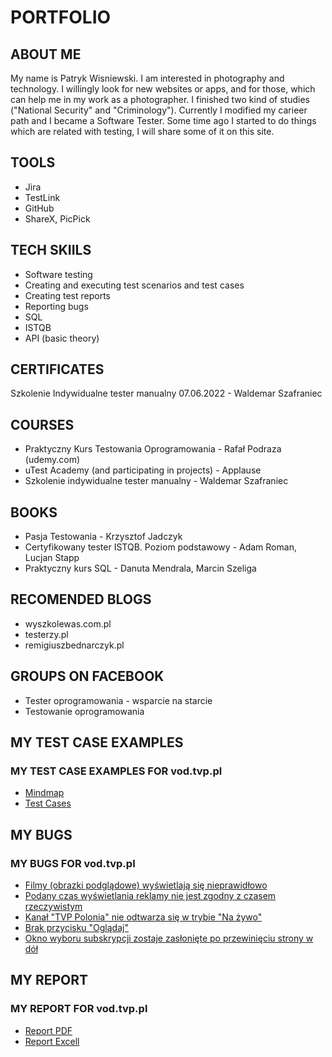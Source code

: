 # PORTFOLIO
## ABOUT ME
My name is Patryk Wisniewski. I am interested in photography and technology. I willingly look for new websites or apps, and for those, which can help me in my work as a photographer. I finished two kind of studies ("National Security" and "Criminology"). Currently I modified my carieer path and I became a Software Tester. Some time ago I started to do things which are related with testing, I will share some of it on this site. 
## TOOLS
* Jira
* TestLink
* GitHub
* ShareX, PicPick
## TECH SKIILS
* Software testing
* Creating and executing test scenarios and test cases
* Creating test reports
* Reporting bugs
* SQL
* ISTQB
* API (basic theory)
## CERTIFICATES
Szkolenie Indywidualne tester manualny 07.06.2022 - Waldemar Szafraniec
## COURSES
* Praktyczny Kurs Testowania Oprogramowania - Rafał Podraza (udemy.com)
* uTest Academy (and participating in projects) - Applause
* Szkolenie indywidualne tester manualny - Waldemar Szafraniec
## BOOKS
* Pasja Testowania - Krzysztof Jadczyk
* Certyfikowany tester ISTQB. Poziom podstawowy - Adam Roman, Lucjan Stapp
* Praktyczny kurs SQL - Danuta Mendrala, Marcin Szeliga
## RECOMENDED BLOGS
* wyszkolewas.com.pl
* testerzy.pl
* remigiuszbednarczyk.pl
## GROUPS ON FACEBOOK
* Tester oprogramowania - wsparcie na starcie
* Testowanie oprogramowania
## MY TEST CASE EXAMPLES
### MY TEST CASE EXAMPLES FOR vod.tvp.pl
* [Mindmap](https://drive.google.com/file/d/13eN2Bc8ZbCU4rtKxlRAiNZMlKVTB_1Yi/view?usp=sharing)
* [Test Cases](https://drive.google.com/file/d/1vknbmAU8P1c5eWkkj40yuqGfTs6jZruv/view?usp=sharing)
## MY BUGS
### MY BUGS FOR vod.tvp.pl
* [Filmy (obrazki podglądowe) wyświetlają się nieprawidłowo](https://drive.google.com/file/d/1hH_QHvCZSHVUdMBp46AJv9sMHkubIgoA/view?usp=sharing)
* [Podany czas wyświetlania reklamy nie jest zgodny z czasem rzeczywistym](https://drive.google.com/file/d/1pi1kRAQGzqH5TF1mLJfVIwisR_mqTEFh/view?usp=sharing)
* [Kanał "TVP Polonia" nie odtwarza się w trybie "Na żywo"](https://drive.google.com/file/d/1uE814QDY-ZgG_2R9lB1XeAd2dnG2iENA/view?usp=sharing)
* [Brak przycisku "Oglądaj"](https://drive.google.com/file/d/1xXQFrgPHE4XBVWhAlaXbX2Mf0eV3JWAd/view?usp=sharing)
* [Okno wyboru subskrypcji zostaje zasłonięte po przewinięciu strony w dół](https://drive.google.com/file/d/1PzO_hSWHX9kZCsxHB1Ef1nrkzCFrZWYz/view?usp=sharing)

## MY REPORT
### MY REPORT FOR vod.tvp.pl
* [Report PDF](https://drive.google.com/file/d/1_HNoSj9Noim272eqx87nghDNiIl85ohB/view?usp=sharing)
* [Report Excell](https://docs.google.com/spreadsheets/d/1LLq6S53GiysF2VoRjNBYu8HPGnCHPU5L/edit?usp=sharing&ouid=115375432618485543632&rtpof=true&sd=true)
